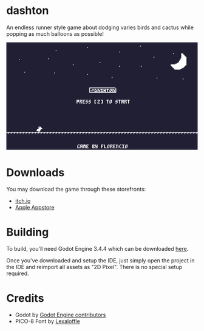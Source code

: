 # dashton
An endless runner style game about dodging varies birds and cactus while popping as much balloons as possible!

![screenshot]

# Downloads
You may download the game through these storefronts:
* [itch.io](https://razzie-dev.itch.io/dashton/)
* [Apple Appstore](https://apps.apple.com/us/app/dashton/id1621968919)

# Building
To build, you'll need Godot Engine 3.4.4 which can be downloaded [here](https://github.com/godotengine/godot/releases/tag/3.4.4-stable).

Once you've downloaded and setup the IDE, just simply open the project in the IDE and reimport all assets as "2D Pixel". There is no special setup required.

# Credits
* Godot by [Godot Engine contributors](https://godotengine.org/)
* PICO-8 Font by [Lexaloffle](https://www.lexaloffle.com/)

[screenshot]: screenshot.png